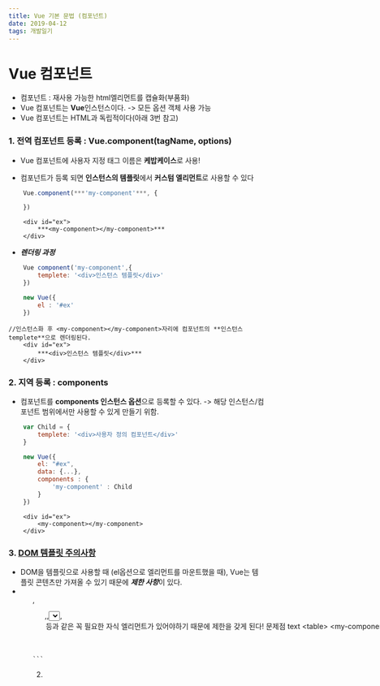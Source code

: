 ```yaml
---
title: Vue 기본 문법 (컴포넌트)
date: 2019-04-12
tags: 개발일기
---
```


# Vue 컴포넌트
- 컴포넌트 : 재사용 가능한 html엘리먼트를 캡슐화(부품화)
- Vue 컴포넌트는 **Vue**인스턴스이다. -> 모든 옵션 객체 사용 가능
- Vue 컴포넌트는 HTML과 독립적이다(아래 3번 참고)

### 1. 전역 컴포넌트 등록 : **Vue.component(tagName, options)**
- Vue 컴포넌트에 사용자 지정 태그 이름은 **케밥케이스**로 사용!

- 컴포넌트가 등록 되면 **인스턴스의 템플릿**에서 **커스텀 엘리먼트**로 사용할 수 있다
```js
    Vue.component(***'my-component'***, {

    })
```
```text
    <div id="ex">
        ***<my-component></my-component>***
    </div>
```

- ***렌더링 과정***
```js
    Vue component('my-component',{
        templete: '<div>인스턴스 템플릿</div>'
    })

    new Vue({
        el : '#ex'
    })
```
```text
//인스턴스화 후 <my-component></my-component>자리에 컴포넌트의 **인스턴스templete**으로 렌더링된다.
    <div id="ex">
        ***<div>인스턴스 템플릿</div>***
    </div>
```

### 2. 지역 등록 : components
- 컴포넌트를 **components 인스턴스 옵션**으로 등록할 수 있다. -> 해당 인스턴스/컴포넌트 범위에서만 사용할 수 있게 만들기 위함.
```js
    var Child = {
        templete: '<div>사용자 정의 컴포넌트</div>'
    }

    new Vue({
        el: "#ex",
        data: {...},
        components : {
            'my-component' : Child
        }
    })
```
```text
    <div id="ex">
        <my-component></my-component>
    </div>
```

### 3. <u>DOM 템플릿 주의사항</u>
- DOM을 템플릿으로 사용할 때 (el옵션으로 엘리먼트를 마운트했을 때), Vue는 템플릿 콘텐츠만 가져올 수 있기 때문에 ***제한 사항***이 있다.
- <ul>,<ol>,<table>,<select>와 같은 일부 엘리먼트는 그 안에 <li>,<tr>,<option>등과 같은 꼭 필요한 자식 엘리먼트가 있어야하기 때문에 제한을 갖게 된다!
> 문제점
    ```text
        <table>
            <my-component></my-component>
        </table>
        // 렌더링시 에러가 발생함!!!
    ```
> 해결 방법 
  1. **is** 특수 속성 사용
    ```text
        <table>
            <tr is="my-component"></tr>
        </table>
    ```
  2. <script type="text/x-templete">
  3. ***javascript 인라인 템플릿 문자열*** 가장 선호
  4. .vue 컴포넌트 

### 4. Vue component의 ***data는 함수***여야 한다!
- Vue 생성자에 사용할 수 있는 대부분의 옵션은 컴포넌트에서 사용할 수 있다.
```js
    Vue component('my-c',{
        data : function(){
            return  { ... }
        }
    })
```

### 5. Vue.js의 부모-자식 컴포넌트 관계
![Vue](https://kr.vuejs.org/images/props-events.png)
- Props 데이터 전달 : 부모가 자식에게 데이터 전달
- 